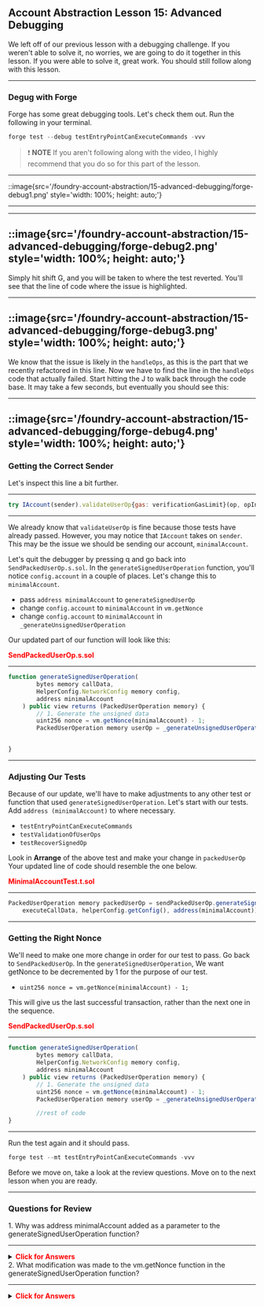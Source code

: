 ## Account Abstraction Lesson 15: Advanced Debugging

We left off of our previous lesson with a debugging challenge. If you weren't able to solve it, no worries, we are going to do it together in this lesson. If you were able to solve it, great work. You should still follow along with this lesson.

---

### Degug with Forge

Forge has some great debugging tools. Let's check them out. Run the following in your terminal.

```js
forge test --debug testEntryPointCanExecuteCommands -vvv
```

> ❗ **NOTE** If you aren't following along with the video, I highly recommend that you do so for this part of the lesson.

---

::image{src='/foundry-account-abstraction/15-advanced-debugging/forge-debug1.png' style='width: 100%; height: auto;'}

---

---

::image{src='/foundry-account-abstraction/15-advanced-debugging/forge-debug2.png' style='width: 100%; height: auto;'}
---

Simply hit shift G, and you will be taken to where the test reverted. You'll see that the line of code where the issue is highlighted.

---

::image{src='/foundry-account-abstraction/15-advanced-debugging/forge-debug3.png' style='width: 100%; height: auto;'}
---

We know that the issue is likely in the `handleOps`, as this is the part that we recently refactored in this line. Now we have to find the line in the `handleOps` code that actually failed. Start hitting the J to walk back through the code base. It may take a few seconds, but eventually you should see this:

---

::image{src='/foundry-account-abstraction/15-advanced-debugging/forge-debug4.png' style='width: 100%; height: auto;'}
---

### Getting the Correct Sender

Let's inspect this line a bit further.

---

```js
try IAccount(sender).validateUserOp{gas: verificationGasLimit}(op, opInfo.userOpHash, missingAccountFunds)
```

---

We already know that `validateUserOp` is fine because those tests have already passed. However, you may notice that `IAccount` takes on `sender`. This may be the issue we should be sending our account, `minimalAccount`.

Let's quit the debugger by pressing q and go back into `SendPackedUserOp.s.sol`. In the `generateSignedUserOperation` function, you'll notice `config.account` in a couple of places. Let's change this to `minimalAccount`.

- pass `address minimalAccount` to `generateSignedUserOp`
- change `config.account` to `minimalAccount` in `vm.getNonce`
- change `config.account` to `minimalAccount` in `_generateUnsignedUserOperation`

Our updated part of our function will look like this:

**<span style="color:red">SendPackedUserOp.s.sol</span>**

---

```js
function generateSignedUserOperation(
        bytes memory callData,
        HelperConfig.NetworkConfig memory config,
        address minimalAccount
    ) public view returns (PackedUserOperation memory) {
        // 1. Generate the unsigned data
        uint256 nonce = vm.getNonce(minimalAccount) - 1;
        PackedUserOperation memory userOp = _generateUnsignedUserOperation(callData, minimalAccount, nonce);


}
```

---

### Adjusting Our Tests

Because of our update, we'll have to make adjustments to any other test or function that used `generateSignedUserOperation`. Let's start with our tests. Add `address (minimalAccount)` to where necessary.

- `testEntryPointCanExecuteCommands`
- `testValidationOfUserOps`
- `testRecoverSignedOp`

Look in **Arrange** of the above test and make your change in `packedUserOp` Your updated line of code should resemble the one below.

**<span style="color:red">MinimalAccountTest.t.sol</span>**

---

```js
PackedUserOperation memory packedUserOp = sendPackedUserOp.generateSignedUserOperation(
    executeCallData, helperConfig.getConfig(), address(minimalAccount));
```

---

### Getting the Right Nonce

We'll need to make one more change in order for our test to pass. Go back to `SendPackedUserOp`. In the `generateSignedUserOperation`, We want getNonce to be decremented by 1 for the purpose of our test.

- `uint256 nonce = vm.getNonce(minimalAccount) - 1;`

This will give us the last successful transaction, rather than the next one in the sequence.

**<span style="color:red">SendPackedUserOp.s.sol</span>**

---

```js
function generateSignedUserOperation(
        bytes memory callData,
        HelperConfig.NetworkConfig memory config,
        address minimalAccount
    ) public view returns (PackedUserOperation memory) {
        // 1. Generate the unsigned data
        uint256 nonce = vm.getNonce(minimalAccount) - 1;
        PackedUserOperation memory userOp = _generateUnsignedUserOperation(callData, minimalAccount, nonce);

        //rest of code
}
```

---

Run the test again and it should pass.

```js
forge test --mt testEntryPointCanExecuteCommands -vvv
```

Before we move on, take a look at the review questions. Move on to the next lesson when you are ready.

---

### Questions for Review

<summary>1. Why was address minimalAccount added as a parameter to the generateSignedUserOperation function?</summary>

---

<details>

**<summary><span style="color:red">Click for Answers</span></summary>**

    It was added to ensure that the correct account is used when generating the signed user operation. This change allows the function to specifically target the minimalAccount.

</details>


<summary>2. What modification was made to the vm.getNonce function in the generateSignedUserOperation function?</summary>

---

<details>

**<summary><span style="color:red">Click for Answers</span></summary>**

It was modified to subtract 1 from the nonce value. This change ensures that the function retrieves the last successful transaction rather than the next one in the sequence.

</details>

